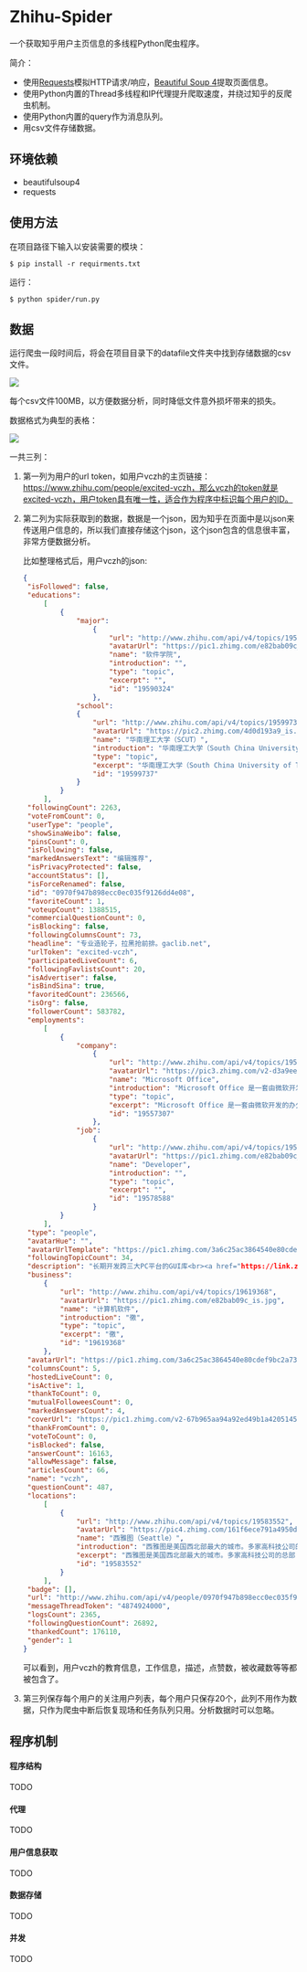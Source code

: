 # Zhihu-Spider

一个获取知乎用户主页信息的多线程Python爬虫程序。

简介：

* 使用[Requests](http://www.python-requests.org/en/master/)模拟HTTP请求/响应，[Beautiful Soup 4](https://www.crummy.com/software/BeautifulSoup/)提取页面信息。
* 使用Python内置的Thread多线程和IP代理提升爬取速度，并绕过知乎的反爬虫机制。
* 使用Python内置的query作为消息队列。
* 用csv文件存储数据。

## 环境依赖

* beautifulsoup4
* requests

## 使用方法

在项目路径下输入以安装需要的模块：

```shell
$ pip install -r requirments.txt
```

运行：

```shell
$ python spider/run.py
```

## 数据

运行爬虫一段时间后，将会在项目目录下的datafile文件夹中找到存储数据的csv文件。

![](./image/datafilelist.png)

每个csv文件100MB，以方便数据分析，同时降低文件意外损坏带来的损失。

数据格式为典型的表格：

![](./image/datafile.png)

一共三列：

1. 第一列为用户的url token，如用户vczh的主页链接：https://www.zhihu.com/people/excited-vczh，那么vczh的token就是excited-vczh，用户token具有唯一性，适合作为程序中标识每个用户的ID。

2. 第二列为实际获取到的数据，数据是一个json，因为知乎在页面中是以json来传送用户信息的，所以我们直接存储这个json，这个json包含的信息很丰富，非常方便数据分析。

   比如整理格式后，用户vczh的json:

   ```json
   {
   	"isFollowed": false, 
   	"educations": 
   		[
   			{
   				"major": 
   					{
   						"url": "http://www.zhihu.com/api/v4/topics/19590324", 
   						"avatarUrl": "https://pic1.zhimg.com/e82bab09c_is.jpg", 
   						"name": "软件学院", 
   						"introduction": "", 
   						"type": "topic", 
   						"excerpt": "", 
   						"id": "19590324"
   					}, 
   				"school": 
   				{
   					"url": "http://www.zhihu.com/api/v4/topics/19599737", 
   					"avatarUrl": "https://pic2.zhimg.com/4d0d193a9_is.jpg", 
   					"name": "华南理工大学（SCUT）", 
   					"introduction": "华南理工大学（South China University of Technology）（原华南工学院，1952年建立）：教育部直属的重点大学，涵盖理、工、管、经、文、法等多学科，先后成为“211工程”和“985工程”院校，被誉为中国“南方工科大学的一面旗帜”，“工程师的摇篮”，“企业家的摇篮”。校园分为两个校区，北校区位于广州市天河区五山高校区，南校区位于广州市番禺区广州大学城内。学校占地面积4417亩(其中南校区1677亩)。北校区湖光山色交相辉映，绿树繁花香飘四季，民族式建筑与现代化楼群错落有致，环境优美清新，文化底蕴深厚，是教育部命名的“文明校园”；南校区是一个环境优美、设施先进、管理完善、制度创新的现代化校园，是莘莘学子求学的理想之地。", 
   					"type": "topic", 
   					"excerpt": "华南理工大学（South China University of Technology）（原华南工学院，1952年建立）：教育部直属的重点大学，涵盖理、工、管、经、文、法等多学科，先后成为“211工程”和“985工程”院校，被誉为中国“南方工科大学的一面旗帜”，“工程师的摇篮”，“企业家的摇篮”。校园分为两个校区，北校区位于广州市天河区五山高校区，南校区位于广州市番禺区广州大学城内。学校占地面积4417亩(其中南校区1677亩)。北校区湖光山色交相辉…", 
   					"id": "19599737"
   				}
   			}
   		], 
   	"followingCount": 2263, 
   	"voteFromCount": 0, 
   	"userType": "people", 
   	"showSinaWeibo": false, 
   	"pinsCount": 0, 
   	"isFollowing": false, 
   	"markedAnswersText": "编辑推荐", 
   	"isPrivacyProtected": false, 
   	"accountStatus": [], 
   	"isForceRenamed": false, 
   	"id": "0970f947b898ecc0ec035f9126dd4e08", 
   	"favoriteCount": 1, 
   	"voteupCount": 1388515, 
   	"commercialQuestionCount": 0, 
   	"isBlocking": false, 
   	"followingColumnsCount": 73, 
   	"headline": "专业造轮子，拉黑抢前排。gaclib.net", 
   	"urlToken": "excited-vczh", 
   	"participatedLiveCount": 6, 
   	"followingFavlistsCount": 20, 
   	"isAdvertiser": false, 
   	"isBindSina": true, 
   	"favoritedCount": 236566, 
   	"isOrg": false, 
   	"followerCount": 583782, 
   	"employments": 
   		[
   			{
   				"company": 
   					{
   						"url": "http://www.zhihu.com/api/v4/topics/19557307", 
   						"avatarUrl": "https://pic3.zhimg.com/v2-d3a9ee5ba3a2fe711087787c6169dcca_is.jpg", 
   						"name": "Microsoft Office", 
   						"introduction": "Microsoft Office 是一套由微软开发的办公软件。", 
   						"type": "topic", 
   						"excerpt": "Microsoft Office 是一套由微软开发的办公软件。", 
   						"id": "19557307"
   					}, 
   				"job": 
   					{
   						"url": "http://www.zhihu.com/api/v4/topics/19578588", 
   						"avatarUrl": "https://pic1.zhimg.com/e82bab09c_is.jpg", 
   						"name": "Developer", 
   						"introduction": "", 
   						"type": "topic", 
   						"excerpt": "", 
   						"id": "19578588"
   					}
   			}
   		], 
   	"type": "people", 
   	"avatarHue": "", 
   	"avatarUrlTemplate": "https://pic1.zhimg.com/3a6c25ac3864540e80cdef9bc2a73900_{size}.jpg", 
   	"followingTopicCount": 34, 
   	"description": "长期开发跨三大PC平台的GUI库<br><a href="https://link.zhihu.com/?target=http%3A//www.gaclib.net" class=" external" target="_blank" rel="nofollow noreferrer"><span class="invisible">http://www.</span><span class="visible">gaclib.net</span><span class="invisible"></span><i class="icon-external"></i></a>，讨论QQ群：231200072（不闲聊）<br>不再更新的技术博客：<a href="https://link.zhihu.com/?target=http%3A//www.cppblog.com/vczh" class=" external" target="_blank" rel="nofollow noreferrer"><span class="invisible">http://www.</span><span class="visible">cppblog.com/vczh</span><span class="invisible"></span><i class="icon-external"></i></a>", 
   	"business": 
   		{
   			"url": "http://www.zhihu.com/api/v4/topics/19619368", 
   			"avatarUrl": "https://pic1.zhimg.com/e82bab09c_is.jpg", 
   			"name": "计算机软件", 
   			"introduction": "徼", 
   			"type": "topic", 
   			"excerpt": "徼", 
   			"id": "19619368"
   		}, 
   	"avatarUrl": "https://pic1.zhimg.com/3a6c25ac3864540e80cdef9bc2a73900_is.jpg", 
   	"columnsCount": 5, 
   	"hostedLiveCount": 0, 
   	"isActive": 1, 
   	"thankToCount": 0, 
   	"mutualFolloweesCount": 0, 
   	"markedAnswersCount": 4, 
   	"coverUrl": "https://pic1.zhimg.com/v2-67b965aa94a92ed49b1a4205145b5cf4_b.jpg", 
   	"thankFromCount": 0, 
   	"voteToCount": 0, 
   	"isBlocked": false, 
   	"answerCount": 16163, 
   	"allowMessage": false, 
   	"articlesCount": 66, 
   	"name": "vczh", 
   	"questionCount": 487, 
   	"locations": 
   		[
   			{
   				"url": "http://www.zhihu.com/api/v4/topics/19583552", 
   				"avatarUrl": "https://pic4.zhimg.com/161f6ece791a4950ded3278fb74a2f9b_is.jpg", 
   				"name": "西雅图（Seattle）", 
   				"introduction": "西雅图是美国西北部最大的城市。多家高科技公司的总部（Microsoft, Amazon，Boeing 等等）坐落于此。", "type": "topic", 
   				"excerpt": "西雅图是美国西北部最大的城市。多家高科技公司的总部（Microsoft, Amazon，Boeing 等等）坐落于此。", 
   				"id": "19583552"
   			}
   		], 
   	"badge": [], 
   	"url": "http://www.zhihu.com/api/v4/people/0970f947b898ecc0ec035f9126dd4e08", 
   	"messageThreadToken": "4874924000", 
   	"logsCount": 2365, 
   	"followingQuestionCount": 26892, 
   	"thankedCount": 176110, 
   	"gender": 1
   }
   ```

   可以看到，用户vczh的教育信息，工作信息，描述，点赞数，被收藏数等等都被包含了。

3. 第三列保存每个用户的关注用户列表，每个用户只保存20个，此列不用作为数据，只作为爬虫中断后恢复现场和任务队列只用。分析数据时可以忽略。

## 程序机制
#### 程序结构
TODO

#### 代理

TODO

#### 用户信息获取
TODO

#### 数据存储
TODO

#### 并发
TODO